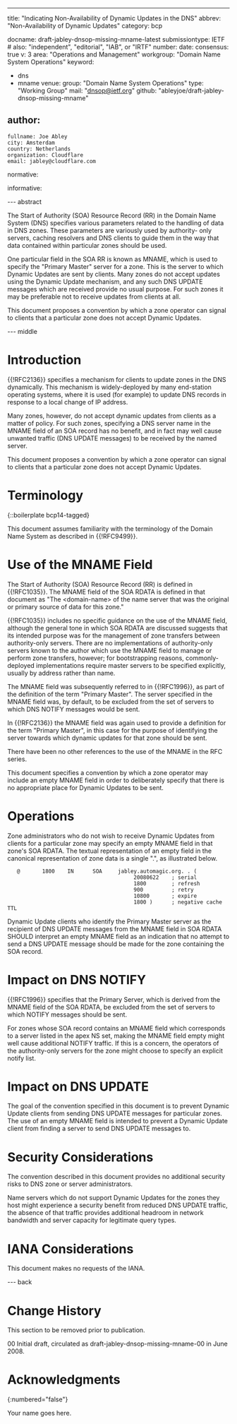 ---

title: "Indicating Non-Availability of Dynamic Updates in the DNS"
abbrev: "Non-Availability of Dynamic Updates"
category: bcp

docname: draft-jabley-dnsop-missing-mname-latest
submissiontype: IETF  # also: "independent", "editorial", "IAB", or "IRTF"
number:
date:
consensus: true
v: 3
area: "Operations and Management"
workgroup: "Domain Name System Operations"
keyword:
 - dns
 - mname
venue:
  group: "Domain Name System Operations"
  type: "Working Group"
  mail: "dnsop@ietf.org"
  github: "ableyjoe/draft-jabley-dnsop-missing-mname"

author:
 -
    fullname: Joe Abley
    city: Amsterdam
    country: Netherlands
    organization: Cloudflare
    email: jabley@cloudflare.com

normative:

informative:

--- abstract

The Start of Authority (SOA) Resource Record (RR) in the Domain Name
System (DNS) specifies various parameters related to the handling of
data in DNS zones.  These parameters are variously used by authority-
only servers, caching resolvers and DNS clients to guide them in the
way that data contained within particular zones should be used.

One particular field in the SOA RR is known as MNAME, which is used
to specify the "Primary Master" server for a zone.  This is the
server to which Dynamic Updates are sent by clients.  Many zones do
not accept updates using the Dynamic Update mechanism, and any such
DNS UPDATE messages which are received provide no usual purpose.  For
such zones it may be preferable not to receive updates from clients
at all.

This document proposes a convention by which a zone operator can
signal to clients that a particular zone does not accept Dynamic
Updates.

--- middle

# Introduction

{{!RFC2136}} specifies a mechanism for clients to update zones in the
DNS dynamically.  This mechanism is widely-deployed by many
end-station operating systems, where it is used (for example) to update
DNS records in response to a local change of IP address.

Many zones, however, do not accept dynamic updates from clients as a
matter of policy.  For such zones, specifying a DNS server name in
the MNAME field of an SOA record has no benefit, and in fact may well
cause unwanted traffic (DNS UPDATE messages) to be received by the
named server.

This document proposes a convention by which a zone operator can
signal to clients that a particular zone does not accept Dynamic
Updates.

# Terminology

{::boilerplate bcp14-tagged}

This document assumes familiarity with the terminology of the Domain
Name System as described in {{!RFC9499}}.

# Use of the MNAME Field

The Start of Authority (SOA) Resource Record (RR) is defined in
{{!RFC1035}}.  The MNAME field of the SOA RDATA is defined in that
document as "The &lt;domain-name&gt; of the name server that was the
original or primary source of data for this zone."

{{!RFC1035}} includes no specific guidance on the use of the MNAME
field, although the general tone in which SOA RDATA are discussed
suggests that its intended purpose was for the management of zone
transfers between authority-only servers.  There are no
implementations of authority-only servers known to the author which
use the MNAME field to manage or perform zone transfers, however; for
bootstrapping reasons, commonly-deployed implementations require
master servers to be specified explicitly, usually by address rather
than name.

The MNAME field was subsequently referred to in {{!RFC1996}}, as part of
the definition of the term "Primary Master".  The server specified in
the MNAME field was, by default, to be excluded from the set of
servers to which DNS NOTIFY messages would be sent.

In {{!RFC2136}} the MNAME field was again used to provide a definition
for the term "Primary Master", in this case for the purpose of
identifying the server towards which dynamic updates for that zone
should be sent.

There have been no other references to the use of the MNAME in the
RFC series.

This document specifies a convention by which a zone operator may
include an empty MNAME field in order to deliberately specify that
there is no appropriate place for Dynamic Updates to be sent.

# Operations

Zone administrators who do not wish to receive Dynamic Updates from
clients for a particular zone may specify an empty MNAME field in
that zone's SOA RDATA.  The textual representation of an empty field
in the canonical representation of zone data is a single ".", as
illustrated below.

~~~
   @       1800    IN      SOA     jabley.automagic.org. . (
                                        20080622    ; serial
                                        1800        ; refresh
                                        900         ; retry
                                        10800       ; expire
                                        1800 )      ; negative cache TTL
~~~

Dynamic Update clients who identify the Primary Master server as the
recipient of DNS UPDATE messages from the MNAME field in SOA RDATA
SHOULD interpret an empty MNAME field as an indication that no
attempt to send a DNS UPDATE message should be made for the zone
containing the SOA record.

# Impact on DNS NOTIFY

{{!RFC1996}} specifies that the Primary Server, which is derived from
the MNAME field of the SOA RDATA, be excluded from the set of servers
to which NOTIFY messages should be sent.

For zones whose SOA record contains an MNAME field which corresponds
to a server listed in the apex NS set, making the MNAME field empty
might well cause additional NOTIFY traffic.  If this is a concern,
the operators of the authority-only servers for the zone might choose
to specify an explicit notify list.

# Impact on DNS UPDATE

The goal of the convention specified in this document is to prevent
Dynamic Update clients from sending DNS UPDATE messages for
particular zones.  The use of an empty MNAME field is intended to
prevent a Dynamic Update client from finding a server to send DNS
UPDATE messages to.

# Security Considerations

The convention described in this document provides no additional
security risks to DNS zone or server administrators.

Name servers which do not support Dynamic Updates for the zones they
host might experience a security benefit from reduced DNS UPDATE
traffic, the absence of that traffic provides additional headroom in
network bandwidth and server capacity for legitimate query types.

# IANA Considerations

This document makes no requests of the IANA.

--- back

# Change History

This section to be removed prior to publication.

00 Initial draft, circulated as draft-jabley-dnsop-missing-mname-00 in
June 2008.

# Acknowledgments
{:numbered="false"}

Your name goes here.
